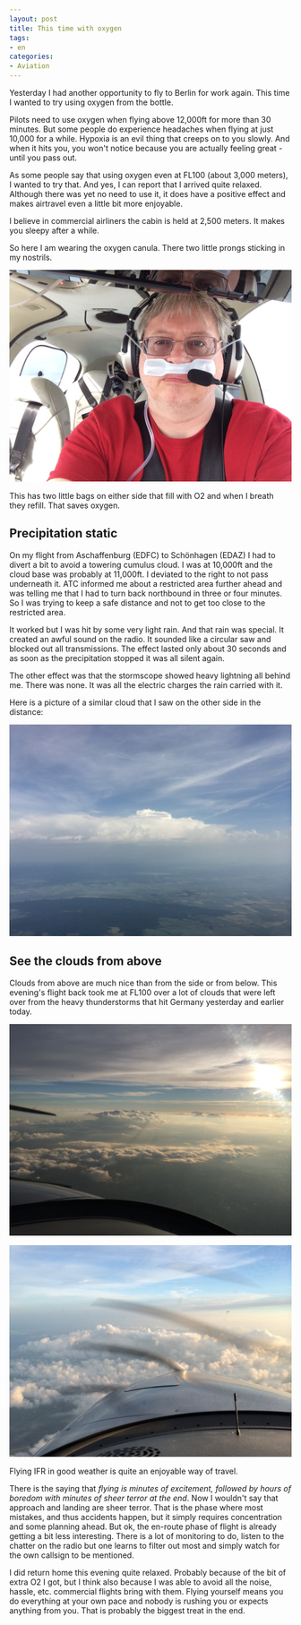 ```yaml
---
layout: post
title: This time with oxygen
tags:
- en
categories:
- Aviation
---
```

Yesterday I had another opportunity to fly to Berlin for work again. This time I wanted to try using oxygen from the bottle.

Pilots need to use oxygen when flying above 12,000ft for more than 30 minutes. But some people do experience headaches when flying at just 10,000 for a while. Hypoxia is an evil thing that creeps on to you slowly. And when it hits you, you won't notice because you are actually feeling great - until you pass out.

As some people say that using oxygen even at FL100 (about 3,000 meters), I wanted to try that. And yes, I can report that I arrived quite relaxed. Although there was yet no need to use it, it does have a positive effect and makes airtravel even a little bit more enjoyable. 

I believe in commercial airliners the cabin is held at 2,500 meters. It makes you sleepy after a while.

So here I am wearing the oxygen canula. There two little prongs sticking in my nostrils.

![2014 06 10 09.48.59](/img/posts/2014-06-11/2014-06-10%2009.48.59.jpg)

This has two little bags on either side that fill with O2 and when I breath they refill. That saves oxygen.

## Precipitation static

On my flight from Aschaffenburg (EDFC) to Schönhagen (EDAZ) I had to divert a bit to avoid a towering cumulus cloud. I was at 10,000ft and the cloud base was probably at 11,000ft. I deviated to the right to not pass underneath it. ATC informed me about a restricted area further ahead and was telling me that I had to turn back northbound in three or four minutes. So I was trying to keep a safe distance and not to get too close to the restricted area. 

It worked but I was hit by some very light rain. And that rain was special. It created an awful sound on the radio. It sounded like a circular saw and blocked out all transmissions. The effect lasted only about 30 seconds and as soon as the precipitation stopped it was all silent again.

The other effect was that the stormscope showed heavy lightning all behind me. There was none. It was all the electric charges the rain carried with it.

Here is a picture of a similar cloud that I saw on the other side in the distance:

![2014 06 10 09.49.47](/img/posts/2014-06-11/2014-06-10%2009.49.47.jpg)

## See the clouds from above

Clouds from above are much nice than from the side or from below. This evening's flight back took me at FL100 over a lot of clouds that were left over from the heavy thunderstorms that hit Germany yesterday and earlier today.

![2014 06 11 20.36.16](/img/posts/2014-06-11/2014-06-11%2020.36.16.jpg)

![2014 06 11 20.50.35](/img/posts/2014-06-11/2014-06-11%2020.50.35.jpg)

Flying IFR in good weather is quite an enjoyable way of travel. 

There is the saying that _flying is minutes of excitement, followed by hours of boredom with minutes of sheer terror at the end_. Now I wouldn't say that approach and landing are sheer terror. That is the phase where most mistakes, and thus accidents happen, but it simply requires concentration and some planning ahead. But ok, the en-route phase of flight is already getting a bit less interesting. There is a lot of monitoring to do, listen to the chatter on the radio but one learns to filter out most and simply watch for the own callsign to be mentioned.

I did return home this evening quite relaxed. Probably because of the bit of extra O2 I got, but I think also because I was able to avoid all the noise, hassle, etc. commercial flights bring with them. Flying yourself means you do everything at your own pace and nobody is rushing you or expects anything from you. That is probably the biggest treat in the end.
